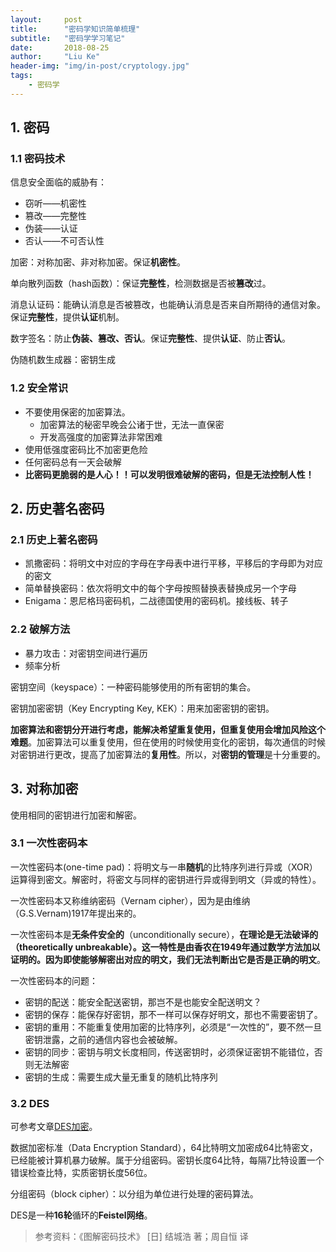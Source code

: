 ```yaml
---
layout:     post
title:      "密码学知识简单梳理"
subtitle:   "密码学学习笔记"
date:       2018-08-25
author:     "Liu Ke"
header-img: "img/in-post/cryptology.jpg"
tags:
    - 密码学
---
```

<script type="text/javascript" src="http://cdn.mathjax.org/mathjax/latest/MathJax.js?config=default"></script>

## 1. 密码

### 1.1 密码技术

信息安全面临的威胁有：

- 窃听——机密性
- 篡改——完整性
- 伪装——认证
- 否认——不可否认性
 

加密：对称加密、非对称加密。保证**机密性**。

单向散列函数（hash函数）：保证**完整性**，检测数据是否被**篡改**过。

消息认证码：能确认消息是否被篡改，也能确认消息是否来自所期待的通信对象。保证**完整性**，提供**认证**机制。

数字签名：防止**伪装、篡改、否认**。保证**完整性**、提供**认证**、防止**否认**。

伪随机数生成器：密钥生成


### 1.2 安全常识

- 不要使用保密的加密算法。
	- 加密算法的秘密早晚会公诸于世，无法一直保密
	- 开发高强度的加密算法非常困难
- 使用低强度密码比不加密更危险
- 任何密码总有一天会破解
- **比密码更脆弱的是人心！！**可以发明很难破解的密码，但是无法控制**人性！**

## 2. 历史著名密码

### 2.1 历史上著名密码

- 凯撒密码：将明文中对应的字母在字母表中进行平移，平移后的字母即为对应的密文
- 简单替换密码：依次将明文中的每个字母按照替换表替换成另一个字母
- Enigama：恩尼格玛密码机，二战德国使用的密码机。接线板、转子
	
### 2.2 破解方法

- 暴力攻击：对密钥空间进行遍历
- 频率分析

密钥空间（keyspace）：一种密码能够使用的所有密钥的集合。

密钥加密密钥（Key Encrypting Key, KEK）：用来加密密钥的密钥。

**加密算法和密钥分开进行考虑，能解决希望重复使用，但重复使用会增加风险这个难题**。加密算法可以重复使用，但在使用的时候使用变化的密钥，每次通信的时候对密钥进行更改，提高了加密算法的**复用性**。所以，对**密钥的管理**是十分重要的。

## 3. 对称加密

使用相同的密钥进行加密和解密。

### 3.1 一次性密码本

一次性密码本(one-time pad)：将明文与一串**随机**的比特序列进行异或（XOR）运算得到密文。解密时，将密文与同样的密钥进行异或得到明文（异或的特性）。

一次性密码本又称维纳密码（Vernam cipher），因为是由维纳（G.S.Vernam)1917年提出来的。

一次性密码本是**无条件安全的**（unconditionally secure），**在理论是无法破译的（**theoretically unbreakable）。这一特性是由香农在1949年通过数学方法加以证明的。因为即使能够解密出对应的明文，我们**无法判断出它是否是正确的明文**。

一次性密码本的问题：

- 密钥的配送：能安全配送密钥，那岂不是也能安全配送明文？
- 密钥的保存：能保存好密钥，那不一样可以保存好明文，那也不需要密钥了。
- 密钥的重用：不能重复使用加密的比特序列，必须是“一次性的”，要不然一旦密钥泄露，之前的通信内容也会被破解。
- 密钥的同步：密钥与明文长度相同，传送密钥时，必须保证密钥不能错位，否则无法解密
- 密钥的生成：需要生成大量无重复的随机比特序列

### 3.2 DES

可参考文章[DES加密](http://keliu.me/2018/04/21/DES/ "DES")。

数据加密标准（Data Encryption Standard），64比特明文加密成64比特密文，已经能被计算机暴力破解。属于分组密码。密钥长度64比特，每隔7比特设置一个错误检查比特，实质密钥长度56位。

分组密码（block cipher）：以分组为单位进行处理的密码算法。

DES是一种**16轮**循环的**Feistel网络**。




> 参考资料：《图解密码技术》 [日] 结城浩 著；周自恒 译